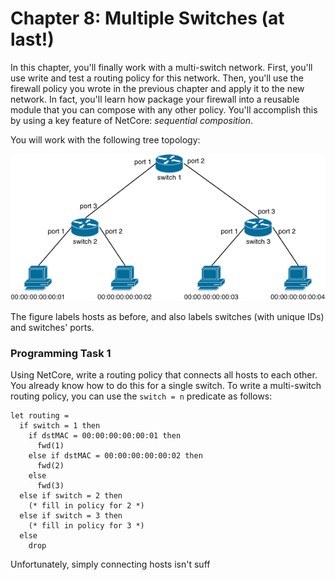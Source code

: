 # Chapter 8: Multiple Switches (at last!)

In this chapter, you'll finally work with a multi-switch network. First, you'll use write and test a routing policy for this network. Then, you'll use the firewall policy you wrote in the previous chapter and apply it to the new network. In fact, you'll learn how package your firewall into a reusable module that you can compose with any other policy. You'll accomplish this by using a key feature of NetCore: _sequential composition_.

You will work with the following tree topology:

![image](images/topo-tree-2-2.png)

The figure labels hosts as before, and also labels switches (with unique IDs) and switches' ports.

### Programming Task 1

Using NetCore, write a routing policy that connects all hosts to each other. You already know how to do this for a single
switch. To write a multi-switch routing policy, you can use the `switch = n` predicate as follows:

```
let routing =
  if switch = 1 then
    if dstMAC = 00:00:00:00:00:01 then
      fwd(1)
    else if dstMAC = 00:00:00:00:00:02 then
      fwd(2)
    else
      fwd(3)
  else if switch = 2 then
    (* fill in policy for 2 *)
  else if switch = 3 then
    (* fill in policy for 3 *)
  else
    drop
```

Unfortunately, simply connecting hosts isn't suff

      


